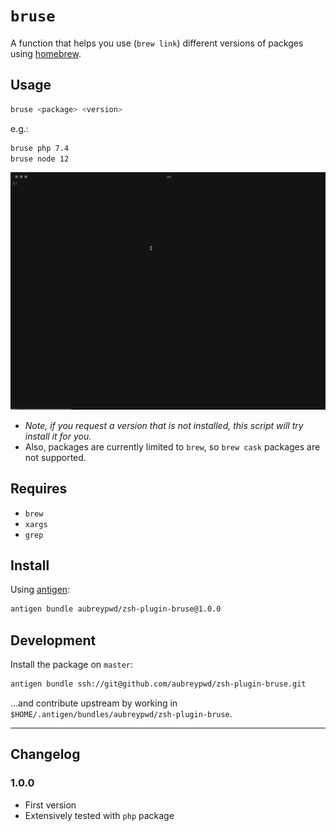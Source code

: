 # `bruse`

A function that helps you use (`brew link`) different versions of packges using [homebrew](https://brew.sh).

## Usage

```bash
bruse <package> <version>
```

e.g.:

```bash
bruse php 7.4
bruse node 12
```

![Screenshot](screenshot.gif)

- _Note, if you request a version that is not installed, this script will try install it for you._
- Also, packages are currently limited to `brew`, so `brew cask` packages are not supported.

## Requires

- `brew`
- `xargs`
- `grep`

## Install

Using [antigen](https://github.com/zsh-users/antigen):

```bash
antigen bundle aubreypwd/zsh-plugin-bruse@1.0.0
```

## Development

Install the package on `master`:

```bash
antigen bundle ssh://git@github.com/aubreypwd/zsh-plugin-bruse.git
```

...and contribute upstream by working in `$HOME/.antigen/bundles/aubreypwd/zsh-plugin-bruse`.

---

## Changelog

### 1.0.0

- First version
- Extensively tested with `php` package
